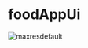 # foodAppUi

![maxresdefault](https://github.com/SufiyanRazaq/FoodAppUi/assets/119070430/5d7fc155-4d68-468d-bdcd-59c3f504b46a)
